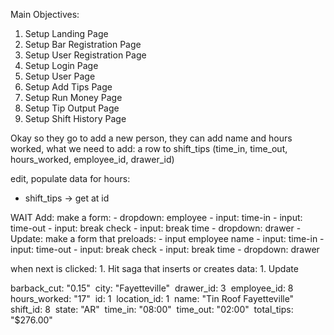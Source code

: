 Main Objectives:
1. Setup Landing Page
2. Setup Bar Registration Page
3. Setup User Registration Page
4. Setup Login Page
5. Setup User Page
6. Setup Add Tips Page
7. Setup Run Money Page
8. Setup Tip Output Page
9. Setup Shift History Page

Okay so they go to add a new person,
they can add name and hours worked,
what we need to add: 
a row to shift_tips (time_in, time_out, hours_worked, employee_id, drawer_id)

edit, populate data for hours:
 - shift_tips -> get at id

WAIT
Add:
    make a form:
    - dropdown: employee 
    - input: time-in 
    - input: time-out
    - input: break check
    - input: break time
    - dropdown: drawer 
    - 
Update:
    make a form that preloads:
    - input employee name
    - input: time-in
    - input: time-out
    - input: break check
    - input: break time
    - dropdown: drawer

when next is clicked:
    1. Hit saga that inserts or creates data:
       1. Update


barback_cut: "0.15"
​​​
city: "Fayetteville"
​​​
drawer_id: 3
​​​
employee_id: 8
​​​
hours_worked: "17"
​​​
id: 1
​​​
location_id: 1
​​​
name: "Tin Roof Fayetteville"
​​​
shift_id: 8
​​​
state: "AR"
​​​
time_in: "08:00"
​​​
time_out: "02:00"
​​​
total_tips: "$276.00"